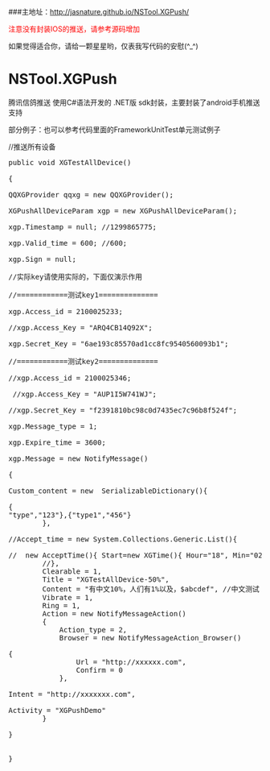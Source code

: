 ###主地址：http://jasnature.github.io/NSTool.XGPush/

<font color=red>注意没有封装IOS的推送，请参考源码增加</font>

如果觉得适合你，请给一颗星星哟，仅表我写代码的安慰(^_^)

# NSTool.XGPush
腾讯信鸽推送 使用C#语法开发的 .NET版 sdk封装，主要封装了android手机推送支持

部分例子：也可以参考代码里面的FrameworkUnitTest单元测试例子

//推送所有设备
<pre>
public void XGTestAllDevice()

{
    
QQXGProvider qqxg = new QQXGProvider();
    
XGPushAllDeviceParam xgp = new XGPushAllDeviceParam();
    
xgp.Timestamp = null; //1299865775;
    
xgp.Valid_time = 600; //600;
    
xgp.Sign = null;
    
//实际key请使用实际的，下面仅演示作用
    
//============测试key1==============
    
xgp.Access_id = 2100025233;
    
//xgp.Access_Key = "ARQ4CB14Q92X";
    
xgp.Secret_Key = "6ae193c85570ad1cc8fc9540560093b1";
    
//============测试key2==============
    
//xgp.Access_id = 2100025346;
   
 //xgp.Access_Key = "AUP1I5W741WJ";
    
//xgp.Secret_Key = "f2391810bc98c0d7435ec7c96b8f524f";
    
xgp.Message_type = 1;
    
xgp.Expire_time = 3600;
    
xgp.Message = new NotifyMessage()
    
{
        
Custom_content = new  SerializableDictionary<string,string>(){

{
"type","123"},{"type1","456"}
        },
        
//Accept_time = new System.Collections.Generic.List<AcceptTime>(){
        
//  new AcceptTime(){ Start=new XGTime(){ Hour="18", Min="02"}, End=new XGTime(){ Hour="18", Min="30"}}
        //},
        Clearable = 1,
        Title = "XGTestAllDevice-50%",
        Content = "有中文10%，人们有1%以及，$abcdef", //中文测试
        Vibrate = 1,
        Ring = 1,
        Action = new NotifyMessageAction()
        {
            Action_type = 2,
            Browser = new NotifyMessageAction_Browser()
            
{
                Url = "http://xxxxxx.com",
                Confirm = 0
            },
            
Intent = "http://xxxxxxx.com",
            
Activity = "XGPushDemo"
        }
    
}


}
</pre>
